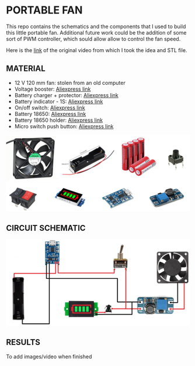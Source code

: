 # PORTABLE FAN

This repo contains the schematics and the components that I used to build this little portable fan. Additional future work could be the addition of some sort of PWM controller, which sould allow allow to control the fan speed.

Here is the [link](https://www.youtube.com/watch?v=qo8P7rzDw8k) of the original video from which I took the idea and STL file. 



## MATERIAL

- 12 V 120 mm fan: stolen from an old computer
- Voltage booster: [Aliexpress link](https://it.aliexpress.com/item/4001162729879.html?spm=a2g0s.9042311.0.0.17ac4c4dMwSY0U)
- Battery charger + protector: [Aliexpress link](https://it.aliexpress.com/item/4000522397541.html?spm=a2g0s.9042311.0.0.17ac4c4dMwSY0U)
- Battery indicator - 1S: [Aliexpress link](https://it.aliexpress.com/item/32851338868.html?spm=a2g0s.9042311.0.0.17ac4c4dMwSY0U)
- On/off switch: [Aliexpress link](https://it.aliexpress.com/item/1005002514375645.html?spm=a2g0s.9042311.0.0.17ac4c4dMwSY0U)
- Battery 18650: [Aliexpress link](https://it.aliexpress.com/item/1005002325103098.html?spm=a2g0s.9042311.0.0.17ac4c4dMwSY0U)
- Battery 18650 holder: [Aliexpress link](https://it.aliexpress.com/item/1005001660193629.html?spm=a2g0s.9042311.0.0.17ac4c4dMwSY0U)
- Micro switch push button: [Aliexpress link](https://it.aliexpress.com/item/32850340445.html?spm=a2g0o.productlist.0.0.15551f68HAHMJn&algo_pvid=02955c0b-055e-47af-9147-c170bea6f9e3&algo_exp_id=02955c0b-055e-47af-9147-c170bea6f9e3-18&pdp_ext_f=%7B%22sku_id%22%3A%2265305852762%22%7D)

 ![name-of-you-image](https://github.com/AlessandroAvi/Portable_Fan/blob/main/Img/Material.jpg) 



## CIRCUIT SCHEMATIC

 ![name-of-you-image](https://github.com/AlessandroAvi/Portable_Fan/blob/main/Img/Schematic.jpg)



## RESULTS

To add images/video when finished
